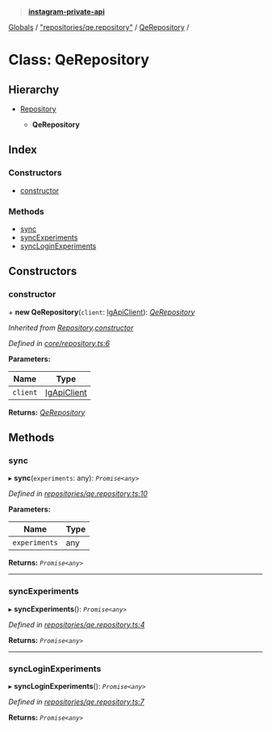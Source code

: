 > **[instagram-private-api](../README.md)**

[Globals](../README.md) / ["repositories/qe.repository"](../modules/_repositories_qe_repository_.md) / [QeRepository](_repositories_qe_repository_.qerepository.md) /

# Class: QeRepository

## Hierarchy

* [Repository](_core_repository_.repository.md)

  * **QeRepository**

## Index

### Constructors

* [constructor](_repositories_qe_repository_.qerepository.md#constructor)

### Methods

* [sync](_repositories_qe_repository_.qerepository.md#sync)
* [syncExperiments](_repositories_qe_repository_.qerepository.md#syncexperiments)
* [syncLoginExperiments](_repositories_qe_repository_.qerepository.md#syncloginexperiments)

## Constructors

###  constructor

\+ **new QeRepository**(`client`: [IgApiClient](_core_client_.igapiclient.md)): *[QeRepository](_repositories_qe_repository_.qerepository.md)*

*Inherited from [Repository](_core_repository_.repository.md).[constructor](_core_repository_.repository.md#constructor)*

*Defined in [core/repository.ts:6](https://github.com/dilame/instagram-private-api/blob/01eb399/src/core/repository.ts#L6)*

**Parameters:**

Name | Type |
------ | ------ |
`client` | [IgApiClient](_core_client_.igapiclient.md) |

**Returns:** *[QeRepository](_repositories_qe_repository_.qerepository.md)*

## Methods

###  sync

▸ **sync**(`experiments`: any): *`Promise<any>`*

*Defined in [repositories/qe.repository.ts:10](https://github.com/dilame/instagram-private-api/blob/01eb399/src/repositories/qe.repository.ts#L10)*

**Parameters:**

Name | Type |
------ | ------ |
`experiments` | any |

**Returns:** *`Promise<any>`*

___

###  syncExperiments

▸ **syncExperiments**(): *`Promise<any>`*

*Defined in [repositories/qe.repository.ts:4](https://github.com/dilame/instagram-private-api/blob/01eb399/src/repositories/qe.repository.ts#L4)*

**Returns:** *`Promise<any>`*

___

###  syncLoginExperiments

▸ **syncLoginExperiments**(): *`Promise<any>`*

*Defined in [repositories/qe.repository.ts:7](https://github.com/dilame/instagram-private-api/blob/01eb399/src/repositories/qe.repository.ts#L7)*

**Returns:** *`Promise<any>`*